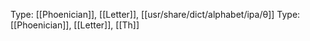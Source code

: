 Type: [[Phoenician]], [[Letter]], [[usr/share/dict/alphabet/ipa/θ]]
Type: [[Phoenician]], [[Letter]], [[Th]]